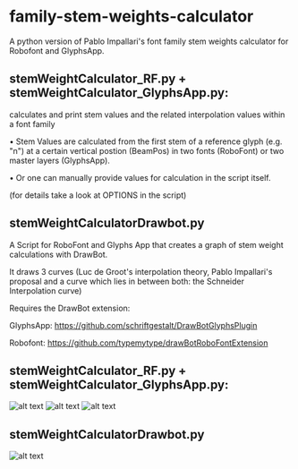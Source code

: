 # family-stem-weights-calculator
A python version of Pablo Impallari's font family stem weights calculator for Robofont and GlyphsApp. 


stemWeightCalculator_RF.py + stemWeightCalculator_GlyphsApp.py:
------------------------------------
calculates and print stem values and the related interpolation values within a font family

• Stem Values are calculated from the first stem of a reference glyph (e.g. "n") at a certain vertical postion (BeamPos) in two fonts (RoboFont) or two master layers (GlyphsApp).

• Or one can manually provide values for calculation in the script itself.

(for details take a look at OPTIONS in the script)

stemWeightCalculatorDrawbot.py
------------------------------------
A Script for RoboFont and Glyphs App that creates a graph of stem weight calculations with DrawBot.

It draws 3 curves (Luc de Groot's interpolation theory, Pablo Impallari's proposal and a curve which lies in between both: the Schneider Interpolation curve)

Requires the DrawBot extension:

GlyphsApp: https://github.com/schriftgestalt/DrawBotGlyphsPlugin

Robofont: https://github.com/typemytype/drawBotRoboFontExtension



stemWeightCalculator_RF.py + stemWeightCalculator_GlyphsApp.py:
------------------------------------
![alt text](https://github.com/luke-snider/family-stem-weights-calculator/blob/master/thin.png)
![alt text](https://github.com/luke-snider/family-stem-weights-calculator/blob/master/black.png)
![alt text](https://github.com/luke-snider/family-stem-weights-calculator/blob/master/output.png)

stemWeightCalculatorDrawbot.py
------------------------------------
![alt text](https://github.com/luke-snider/family-stem-weights-calculator/blob/master/graph2.png)
